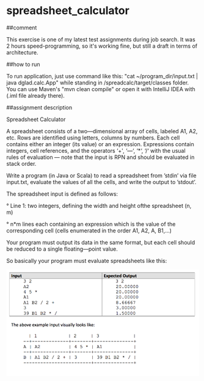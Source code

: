 # spreadsheet_calculator

##comment

This exercise is one of my latest test assignments during job search. It was 2 hours speed-programming, so it's working fine, but still a draft in terms of architecture.

##how to run

To run application, just use command like this: "cat ~/program_dir/input.txt | java dglad.calc.App" while standing in /spreadcalc/target/classes folder. You can use Maven's "mvn clean compile" or open it with IntelliJ IDEA with (.iml file already there).

##assignment description

Spreadsheet Calculator

A spreadsheet consists of a two—dimensional array of cells, labeled A1, A2, etc. Rows are identified using letters, columns by numbers. Each cell contains either an integer (its value) or
an expression. Expressions contain integers, cell references, and the operators ‘+', ‘—‘, ‘*‘, ‘/‘ with the usual rules of evaluation — note that the input is RPN and should be evaluated in stack order.

Write a program (in Java or Scala) to read a spreadsheet from ’stdin’ via file input.txt, evaluate the values of all the cells, and write the output to ’stdout’.

The spreadsheet input is defined as follows:

° Line 1: two integers, defining the width and height ofthe spreadsheet (n, m)

° n*m lines each containing an expression which is the value of the corresponding cell
(cells enumerated in the order A1, A2, A<n>, B1,...)

Your program must output its data in the same format, but each cell should be reduced to a
single floating—point value.

So basically your program must evaluate spreadsheets like this:

![Alt text](/data_screenshot.png?raw=true)
